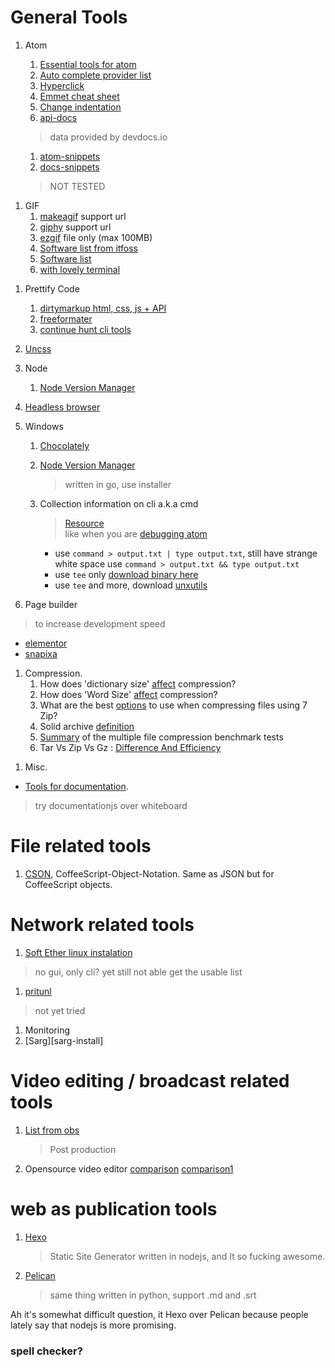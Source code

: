 # General Tools

<!-- ## Programming related tools
  also make sure this file have header proper classification
 -->
1. Atom
    1. [Essential tools for atom](atom1)
    2. [Auto complete provider list](atom2)
    2. [Hyperclick](atom3)
    2. [Emmet cheat sheet](atom4)
    1. [Change indentation](atom5)
    1. [api-docs][api-docs]
     > data provided by devdocs.io

    1. [atom-snippets][atom-snippets]
    1. [docs-snippets][docs-snippets]
      > NOT TESTED

[atom1]: https://www.sitepoint.com/10-essential-atom-add-ons/
[atom2]: https://github.com/atom/autocomplete-plus/wiki/Autocomplete-Providers
[atom3]: https://atom.io/packages/hyperclick
[atom4]: https://docs.emmet.io/cheat-sheet/
[api-docs]: https://atom.io/packages/api-docs
[atom-snippets]: https://flight-manual.atom.io/using-atom/sections/snippets/
[docs-snippets]: https://atom.io/packages/docs-snippets
[atom5]: https://stackoverflow.com/questions/41848002/how-to-replace-tabs-with-spaces-in-atom

1. GIF
    1. [makeagif](http://makeagif.com/video-to-gif) support url
    2. [giphy](https://giphy.com/create/gifmaker) support url
    2. [ezgif](https://ezgif.com/maker) file only (max 100MB)
    1. [Software list from itfoss][gif-maker-itfoss]
    1. [Software list][gif-maker-list]
    1. [with lovely terminal][gif-via-cli]

[gif-maker-itfoss]: https://itsfoss.com/best-gif-recorder-linux/
[gif-maker-list]: https://linoxide.com/tools/make-animated-gif-linux/
[gif-via-cli]: https://askubuntu.com/questions/648244/how-do-i-create-an-animated-gif-from-still-images-preferably-with-the-command-l

1. Prettify Code

    1. [dirtymarkup html, css, js + API](https://dirtymarkup.com/)
    2. [freeformater](https://www.freeformatter.com)
    2. [continue hunt cli tools](https://www.google.co.id/search?q=html+pretty+print+npm&oq=html+pretty+print+npm&gs_l=psy-ab.3..33i22i29i30k1.12784.15800.0.16882.9.9.0.0.0.0.283.1215.2j4j2.8.0....0...1.1.64.psy-ab..1.8.1211...0j35i39k1j0i22i10i30k1.7WO0l7iA_WE)

1. [Uncss][uncss]

1. Node

   1. [Node Version Manager](https://github.com/creationix/nvm)
1. [Headless browser](https://github.com/dhamaniasad/HeadlessBrowsers)
1. Windows

    1. [Chocolately](https://chocolatey.org/install)
    2. [Node Version Manager](https://github.com/coreybutler/nvm-windows)
       >  written in go, use installer

    2. Collection information on cli a.k.a cmd
       >[Resource](https://stackoverflow.com/questions/796476/displaying-windows-command-prompt-output-and-redirecting-it-to-a-file)  
  like when you are [debugging atom](http://flight-manual.atom.io/hacking-atom/sections/debugging/)

       -  use `command > output.txt | type output.txt`, still have strange white space use `command > output.txt && type output.txt`
       -  use `tee` only [download binary here](https://code.google.com/archive/p/wintee/downloads)
       -  use `tee` and more, download [unxutils](https://stackoverflow.com/a/796492/2368696)

1. Page builder
  > to increase development speed
  - [elementor][wp-elementor]
  - [snapixa][snapixa]

[snapixa]: http://snapixa.co/
[wp-elementor]: https://wordpress.org/plugins/elementor

1. Compression.
   1. How does 'dictionary size' [affect][concept compression] compression?
   1. How does 'Word Size' [affect][concept compression1] compression?
   1. What are the best [options][concept compression2] to use when compressing files using 7 Zip?
   1. Solid archive [definition][concept compression3]
   1. [Summary][benchmark compression] of the multiple file compression benchmark tests
   1. Tar Vs Zip Vs Gz : [Difference And Efficiency][compression comparison]

[concept compression]: https://superuser.com/questions/616785/how-does-dictionary-size-affect-compression
[concept compression1]: https://superuser.com/questions/1022352/how-does-word-size-affect-compression
[concept compression2]: https://superuser.com/questions/281573/what-are-the-best-options-to-use-when-compressing-files-using-7-zip
[benchmark compression]: http://www.maximumcompression.com/data/summary_mf2.php#data
[concept compression3]: http://www.peazip.org/what-is-solid-compression.html
[compression comparison]: https://itsfoss.com/tar-vs-zip-vs-gz/
[uncss]: https://github.com/uncss/uncss

1. Misc.
 - [Tools for documentation][tools-doc].
  > try documentationjs over whiteboard

[tools-doc]: https://github.com/unicodeveloper/awesome-documentation-tools

# File related tools
1. [CSON][cson], CoffeeScript-Object-Notation. Same as JSON but for CoffeeScript objects.

[cson]: https://github.com/bevry/cson

# Network related tools
1. [Soft Ether linux instalation][tutorial-on-medium]
> no gui, only cli?
 yet still not able get the usable list

1. [pritunl][pritunl-github]
> not yet tried

1. Monitoring
  1. [Sarg][sarg-install]


[tutorial-on-medium]: https://medium.com/@anuradha.15/installation-guide-of-softether-vpn-client-on-linux-54a405a0ae2c
[pritunl-github]: https://github.com/pritunl/pritunl
[sarg-intsall]: https://www.tecmint.com/sarg-squid-analysis-report-generator-and-internet-bandwidth-monitoring-tool/

# Video editing / broadcast related tools
1. [List from obs][post-prod]
   > Post production

1. Opensource video editor [comparison][compare1] [comparison1][compare2]

[compare1]: https://www.tecmint.com/best-free-video-editing-softwares-for-linux/
[compare2]: https://itsfoss.com/best-video-editing-software-linux/
[post-prod]: https://obsproject.com/forum/resources/post-production-tools-you-can-use.234/

# web as publication tools
1. [Hexo][Hexo]
   > Static Site Generator written in nodejs, and It so fucking awesome.


1. [Pelican][pelican]
   > same thing written in python, support .md and .srt

Ah it's somewhat difficult question, it Hexo over Pelican because people lately say that nodejs is more promising.

[Hexo]: https://github.com/hexojs/hexo
[pelican]: https://github.com/getpelican/pelican

### spell checker?
